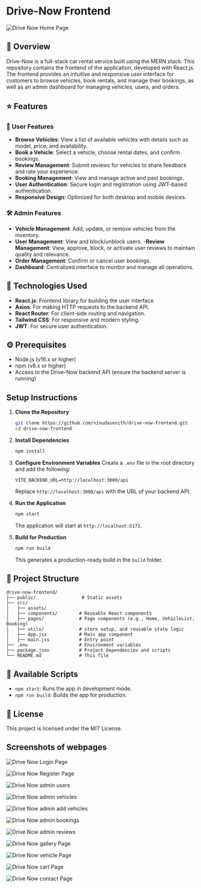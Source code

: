 # Drive-Now Frontend

![Drive Now Home Page](https://github.com/vinudasenith/drive-now-frontend/blob/master/webapp-shots/home.jpeg)


## 🔎 Overview
Drive-Now is a full-stack car rental service built using the MERN stack. This repository contains the frontend of the application, developed with React.js. The frontend provides an intuitive and responsive user interface for customers to browse vehicles, book rentals, and manage their bookings, as well as an admin dashboard for managing vehicles, users, and orders.

## ⭐ Features
### 👤 User Features
- **Browse Vehicles**: View a list of available vehicles with details such as model, price, and availability.
- **Book a Vehicle**: Select a vehicle, choose rental dates, and confirm bookings.
- **Review Management**: Submit  reviews for vehicles to share feedback and rate your experience.
- **Booking Management**: View and manage active and past bookings.
- **User Authentication**: Secure login and registration using JWT-based authentication.
- **Responsive Design**: Optimized for both desktop and mobile devices.

### 🛠️ Admin Features
- **Vehicle Management**: Add, update, or remove vehicles from the inventory.
- **User Management**: View and block/unblock users.
-**Review Management**: View, approve, block, or activate user reviews to maintain quality and relevance.
- **Order Management**: Confirm or cancel user bookings.
- **Dashboard**: Centralized interface to monitor and manage all operations.

## 🧰 Technologies Used
- **React.js**: Frontend library for building the user interface.
- **Axios**: For making HTTP requests to the backend API.
- **React Router**: For client-side routing and navigation.
- **Tailwind CSS**: For responsive and modern styling.
- **JWT**: For secure user authentication.


## ⚙️ Prerequisites
- Node.js (v16.x or higher)
- npm (v8.x or higher)
- Access to the Drive-Now backend API (ensure the backend server is running)

## Setup Instructions
1. **Clone the Repository**
   ```bash
   git clone https://github.com/vinudasenith/drive-now-frontend.git
   cd drive-now-frontend
   ```

2. **Install Dependencies**
   ```bash
   npm install
   ```

3. **Configure Environment Variables**
   Create a `.env` file in the root directory and add the following:
   ```env
   VITE_BACKEND_URL=http://localhost:3000/api
   ```
   Replace `http://localhost:3000/api` with the URL of your backend API.

4. **Run the Application**
   ```bash
   npm start
   ```
   The application will start at `http://localhost:5173`.

5. **Build for Production**
   ```bash
   npm run build
   ```
   This generates a production-ready build in the `build` folder.

## 📂 Project Structure
```
drive-now-frontend/
├── public/                 # Static assets
├── src/
│   ├── assets/      
│   ├── components/        # Reusable React components   
│   ├── pages/             # Page components (e.g., Home, VehicleList, Booking)
│   ├── utils/             # store setup, and reusable state logic
│   ├── App.jsx            # Main app component
│   ├── main.jss           # Entry point
├── .env                   # Environment variables
├── package.json           # Project dependencies and scripts
└── README.md              # This file
```

## 📜 Available Scripts
- `npm start`: Runs the app in development mode.
- `npm run build`: Builds the app for production.

## 📄 License
This project is licensed under the MIT License.

## Screenshots of webpages

![Drive Now Login Page](https://github.com/vinudasenith/drive-now-frontend/blob/master/webapp-shots/login.jpeg)

![Drive Now Register Page](https://github.com/vinudasenith/drive-now-frontend/blob/master/webapp-shots/registration.jpeg)

![Drive Now admin users](https://github.com/vinudasenith/drive-now-frontend/blob/master/webapp-shots/admin%20users%20managment.jpeg)

![Drive Now admin vehicles](https://github.com/vinudasenith/drive-now-frontend/blob/master/webapp-shots/car-listning.jpeg)

![Drive Now admin add vehicles](https://github.com/vinudasenith/drive-now-frontend/blob/master/webapp-shots/admin%20car%20adding.jpeg)

![Drive Now admin bookings](https://github.com/vinudasenith/drive-now-frontend/blob/master/webapp-shots/admin%20booking%20managemnt.jpeg)

![Drive Now admin reviews](https://github.com/vinudasenith/drive-now-frontend/blob/master/webapp-shots/admin%20review%20managment.jpeg)

![Drive Now gallery Page](https://github.com/vinudasenith/drive-now-frontend/blob/master/webapp-shots/gallery.jpeg)

![Drive Now vehicle Page](https://github.com/vinudasenith/drive-now-frontend/blob/master/webapp-shots/vehicle.jpeg)

![Drive Now cart Page](https://github.com/vinudasenith/drive-now-frontend/blob/master/webapp-shots/cart.jpeg)

![Drive Now contact Page](https://github.com/vinudasenith/drive-now-frontend/blob/master/webapp-shots/contact%20us.jpeg)









